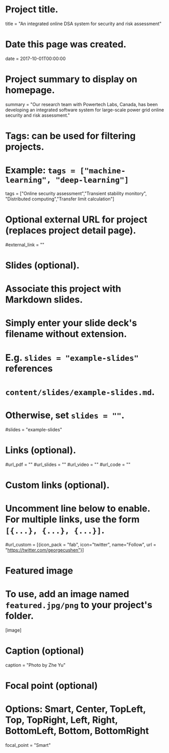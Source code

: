 # Project title.
title = "An integrated online DSA system for security and risk assessment"

# Date this page was created.
date = 2017-10-01T00:00:00

# Project summary to display on homepage.
summary = "Our research team with Powertech Labs, Canada, has been developing an integrated software system for large-scale power grid online security and risk assessment."

# Tags: can be used for filtering projects.
# Example: `tags = ["machine-learning", "deep-learning"]`
tags = ["Online security assessment","Transient stability monitory", "Distributed computing","Transfer limit calculation"]

# Optional external URL for project (replaces project detail page).
#external_link = ""

# Slides (optional).
#   Associate this project with Markdown slides.
#   Simply enter your slide deck's filename without extension.
#   E.g. `slides = "example-slides"` references 
#   `content/slides/example-slides.md`.
#   Otherwise, set `slides = ""`.
#slides = "example-slides"

# Links (optional).
#url_pdf = ""
#url_slides = ""
#url_video = ""
#url_code = ""

# Custom links (optional).
#   Uncomment line below to enable. For multiple links, use the form `[{...}, {...}, {...}]`.
#url_custom = [{icon_pack = "fab", icon="twitter", name="Follow", url = "https://twitter.com/georgecushen"}]

# Featured image
# To use, add an image named `featured.jpg/png` to your project's folder. 
[image]
  # Caption (optional)
  caption = "Photo by Zhe Yu"
  
  # Focal point (optional)
  # Options: Smart, Center, TopLeft, Top, TopRight, Left, Right, BottomLeft, Bottom, BottomRight
  focal_point = "Smart"

